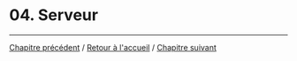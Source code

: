# 04. Serveur

___ 

[Chapitre précédent](03_initialisation.md) / [Retour à l'accueil](../README.md) / [Chapitre suivant](05_schema.md)